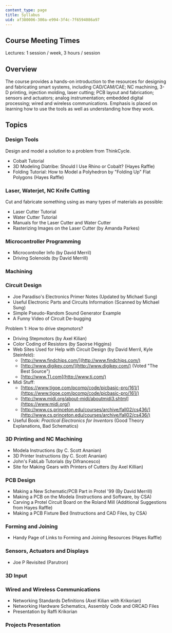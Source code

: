 ```yaml
---
content_type: page
title: Syllabus
uid: af380006-300a-e994-3f4c-7f6594086a97
---
```


Course Meeting Times
--------------------

Lectures: 1 session / week, 3 hours / session

Overview
--------

The course provides a hands-on introduction to the resources for designing and fabricating smart systems, including CAD/CAM/CAE; NC machining, 3-D printing, injection molding, laser cutting; PCB layout and fabrication; sensors and actuators; analog instrumentation; embedded digital processing; wired and wireless communications. Emphasis is placed on learning how to use the tools as well as understanding how they work.

Topics
------

### Design Tools

Design and model a solution to a problem from ThinkCycle.

*   Cobalt Tutorial
*   3D Modeling Diatribe: Should I Use Rhino or Cobalt? (Hayes Raffle)
*   Folding Tutorial: How to Model a Polyhedron by "Folding Up" Flat Polygons (Hayes Raffle)

### Laser, Waterjet, NC Knife Cutting

Cut and fabricate something using as many types of materials as possible:

*   Laser Cutter Tutorial
*   Water Cutter Tutorial
*   Manuals for the Laser Cutter and Water Cutter
*   Rasterizing Images on the Laser Cutter (by Amanda Parkes)

### Microcontroller Programming

*   Microcontroller Info (by David Merril)
*   Driving Solenoids (by David Merrill)

### Machining

### Circuit Design

*   Joe Paradiso's Electronics Primer Notes (Updated by Michael Sung)
*   Useful Electronic Parts and Circuits Information (Scanned by Michael Sung)
*   Simple Pseudo-Random Sound Generator Example
*   A Funny Video of Circuit De-bugging

Problem 1: How to drive stepmotors?

*   Driving Stepmotors (by Axel Kilian)
*   Color Coding of Resistors (by Saoirse Higgins)
*   Web Sites Used for Help with Circuit Design (by David Merril, Kyle Steinfeld):
    *   [http://www.findchips.com/](http://www.findchips.com/)
    *   [http://www.digikey.com/](http://www.digikey.com/) (Voted "The Best Source")
    *   [http://www.TI.com](http://www.ti.com/)
*   Midi Stuff:
    *   [https://www.tigoe.com/pcomp/code/picbasic-pro/161/](https://www.tigoe.com/pcomp/code/picbasic-pro/161/)
    *   [http://www.midi.org/about-midi/aboutmidi3.shtml](https://www.midi.org/)
    *   [http://www.cs.princeton.edu/courses/archive/fall02/cs436/](http://www.cs.princeton.edu/courses/archive/fall02/cs436/)
*   Useful Book: _Practical Electronics for Inventors_ (Good Theory Explanations, Bad Schematics)

### 3D Printing and NC Machining

*   Modela Instructions (by C. Scott Ananian)
*   3D Printer Instructions (by C. Scott Ananian)
*   John's FabLab Tutorials (by Difrancesco)
*   Site for Making Gears with Printers of Cutters (by Axel Killian)

### PCB Design

*   Making a New Schematic/PCB Part in Protel '99 (By David Merrill)
*   Making a PCB on the Modela (Instructions and Software, by CSA)
*   Carving a Protel Circuit Board on the Roland Mill (Additional Suggestions from Hayes Raffle)
*   Making a PCB Fixture Bed (Instructions and CAD Files, by CSA)

### Forming and Joining

*   Handy Page of Links to Forming and Joining Resources (Hayes Raffle)

### Sensors, Actuators and Displays

*   Joe P Revisited (Parutron)

### 3D Input

### Wired and Wireless Communications

*   Networking Standards Definitions (Axel Kilian with Krikorian)
*   Networking Hardware Schematics, Assembly Code and ORCAD Files
*   Presentation by Raffi Krikorian

### Projects Presentation